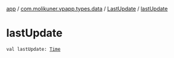 [app](../../index.md) / [com.molikuner.vpapp.types.data](../index.md) / [LastUpdate](index.md) / [lastUpdate](./last-update.md)

# lastUpdate

`val lastUpdate: `[`Time`](../../com.molikuner.types/-time/index.md)